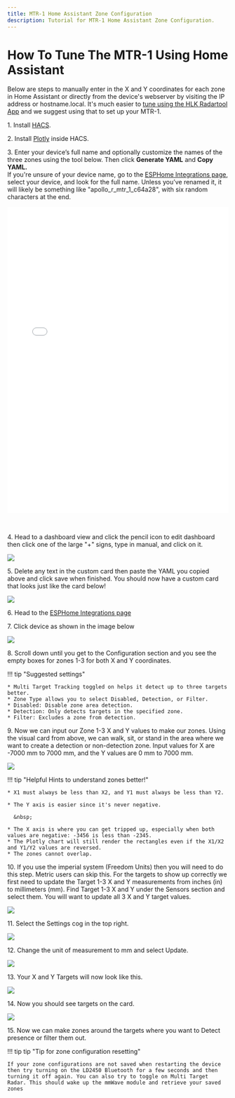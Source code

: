 ```yaml
---
title: MTR-1 Home Assistant Zone Configuration
description: Tutorial for MTR-1 Home Assistant Zone Configuration.
---
```

# How To Tune The MTR-1 Using Home Assistant

Below are steps to manually enter in the X and Y coordinates for each zone in Home Assistant or directly from the device's webserver by visiting the IP address or hostname.local. It's much easier to <a href="https://wiki.apolloautomation.com/products/rpro1/calibrating-and-updating/zones-hlk/" rel="noreferrer nofollow">tune using the HLK Radartool App</a> and we suggest using that to set up your MTR-1.

1\. Install [HACS](https://hacs.xyz/docs/use/).

2\. Install [Plotly](https://github.com/dbuezas/lovelace-plotly-graph-card "Click here to install Plotly!") inside HACS.

3\. Enter your device’s full name and optionally customize the names of the three zones using the tool below. Then click **Generate YAML** and **Copy YAML.**<br>If you're unsure of your device name, go to the <a href="http://homeassistant.local:8123/config/integrations/integration/esphome" target="_blank" rel="noreferrer nofollow noopener">ESPHome Integrations page</a>, select your device, and look for the full name. Unless you’ve renamed it, it will likely be something like "apollo\_r\_mtr\_1\_c64a28", with six random characters at the end.

<iframe src="/snippets/mtr1-plotly-yaml-generator.html" width="100%" height="700" style="border: none;"></iframe>

&nbsp;

4\. Head to a dashboard view and click the pencil icon to edit dashboard then click one of the large "+" signs, type in manual, and click on it.

![](../../../assets/ld2450-add-plotly-graph-gif.gif)

5\. Delete any text in the custom card then paste the YAML you copied above and click save when finished. You should now have a custom card that looks just like the card below!

![](../../../assets/mtr-1-card-working-targets.png)

6\. Head to the [ESPHome Integrations page](http://homeassistant.local:8123/config/integrations/integration/esphome "Click me to go to the ESPHome integrations page")

7\. Click device as shown in the image below

![](../../../assets/mtr-1-select-mtr-1.png)

8\. Scroll down until you get to the Configuration section and you see the empty boxes for zones 1-3 for both X and Y coordinates.

!!! tip "Suggested settings"

    * Multi Target Tracking toggled on helps it detect up to three targets better.
    * Zone Type allows you to select Disabled, Detection, or Filter.
    * Disabled: Disable zone area detection.
    * Detection: Only detects targets in the specified zone.
    * Filter: Excludes a zone from detection.

9\. Now we can input our Zone 1-3 X and Y values to make our zones. Using the visual card from above, we can walk, sit, or stand in the area where we want to create a detection or non-detection zone. Input values for X are -7000 mm to 7000 mm, and the Y values are 0 mm to 7000 mm.

![](../../../assets/ld2450-zone-input.png)

!!! tip "Helpful Hints to understand zones better!"

    * X1 must always be less than X2, and Y1 must always be less than Y2.

    * The Y axis is easier since it's never negative.

      &nbsp;

    * The X axis is where you can get tripped up, especially when both values are negative: -3456 is less than -2345.
    * The Plotly chart will still render the rectangles even if the X1/X2 and Y1/Y2 values are reversed.
    * The zones cannot overlap.

10\. If you use the imperial system (Freedom Units) then you will need to do this step. Metric users can skip this. For the targets to show up correctly we first need to update the Target 1-3 X and Y measurements from inches (in) to millimeters (mm). Find Target 1-3 X and Y under the Sensors section and select them. You will want to update all 3 X and Y target values.

![](../../../assets/r-pro-1-card-change-units-from-inches.png)

11\. Select the Settings cog in the top right.

![](../../../assets/r-pro-1-card-change-units-settings.png)

12\. Change the unit of measurement to mm and select Update.

![](../../../assets/mtr-1-uom-mm-1.png)

13\. Your X and Y Targets will now look like this.

![](assets/mtr-1-zone-setup-pic-1.png)

14\. Now you should see targets on the card.

![](../../../assets/mtr-1-card-working-targets.png)

15\. Now we can make zones around the targets where you want to Detect presence or filter them out.

!!! tip tip "Tip for zone configuration resetting"

    If your zone configurations are not saved when restarting the device then try turning on the LD2450 Bluetooth for a few seconds and then turning it off again. You can also try to toggle on Multi Target Radar. This should wake up the mmWave module and retrieve your saved zones